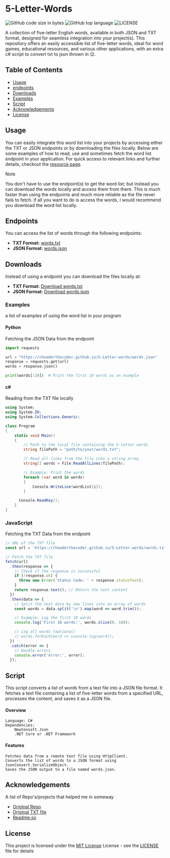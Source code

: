 # 5-Letter-Words
![GitHub code size in bytes](https://img.shields.io/github/languages/code-size/cheaderthecoder/5-Letter-words)
![GitHub top language](https://img.shields.io/github/languages/top/cheaderthecoder/5-Letter-words)
![LICENSE](https://img.shields.io/github/license/cheaderthecoder/5-Letter-words)

A collection of five-letter English words, available in both JSON and TXT format, designed for seamless integration into your project(s). This repository offers an easily accessible list of five-letter words, ideal for word games, educational resources, and various other applications, with an extra c# script to convert txt to json thrown in 😉.


## Table of Contents
- [Usage](#Usage)
- [endpoints](#Endpoints)
- [Downloads](#Download)
- [Examples](#Examples)
- [Script](#Script)
- [Acknowledgements](#Acknowledgements)
- [License](#License)


## Usage
You can easily integrate this word list into your projects by accessing either the TXT or JSON endpoints or by downloading the files locally. Below are some examples of how to read, use and sometimes fetch the word list endpoint in your application. For quick access to relevant links and further details, checkout the [resource page](https://cheaderthecoder.github.io/5-Letter-words/).

>[!Note]
> You don't have to use the endpoint(s) to get the word list; but instead you can download the words locally and access them from there. This is much faster than using the endpoints and much more reliable as the file never fails to fetch. if all you want to do is access the words, I would recommend you download the word list locally.

## Endpoints
You can access the list of words through the following endpoints:

- **TXT Format:** [words.txt](https://cheaderthecoder.github.io/5-Letter-words/words.txt)
- **JSON Format:** [words.json](https://cheaderthecoder.github.io/5-Letter-words/words.json)

## Downloads
Instead of using a endpoint you can download the files locally at:

- **TXT Format:** [Download words.txt](https://github.com/cheaderthecoder/5-Letter-words/blob/main/words.txt)
- **JSON Format:** [Download words.json](https://github.com/cheaderthecoder/5-Letter-words/blob/main/words.txt)


### Examples
a list of examples of using the word list in your program

#### Python 
Fetching the JSON Data from the endpoint
```python
import requests

url = "https://cheaderthecoder.github.io/5-Letter-words/words.json"
response = requests.get(url)
words = response.json()

print(words[:10])  # Print the first 10 words as an example
```

#### c#
Reading from the TXT file locally

```c#
using System;
using System.IO;
using System.Collections.Generic;

class Program
{
    static void Main()
    {
        // Path to the local file containing the 5-letter words
        string filePath = "path/to/your/words.txt";

        // Read all lines from the file into a string array
        string[] words = File.ReadAllLines(filePath);

        // Example: Print the words
        foreach (var word in words)
        {
            Console.WriteLine(wordList[i]);
        }

      Console.ReadKey();
    }
}
```

### JavaScript
Fetching the TXT Data from the endpoint

```js
// URL of the TXT file
const url = 'https://cheaderthecoder.github.io/5-Letter-words/words.txt';

// Fetch the TXT file
fetch(url)
  .then(response => {
    // Check if the response is successful
    if (!response.ok) {
      throw new Error('Status Code: ' + response.statusText);
    }
    return response.text(); // Return the text content
  })
  .then(data => {
    // Split the text data by new lines into an array of words
    const words = data.split('\n').map(word => word.trim());

    // Example: Log the first 10 words
    console.log('First 10 words:', words.slice(0, 10));

    // Log all words (optional)
    // words.forEach(word => console.log(word));
  })
  .catch(error => {
    // Handle errors
    console.error('error:', error);
  });
```


## Script
This script converts a list of words from a text file into a JSON file format. It fetches a text file containing a list of five-letter words from a specified URL, processes the content, and saves it as a JSON file.

#### Overview

    Language: C#
    Dependencies:
        Newtonsoft.Json
        .NET Core or .NET Framework

#### Features

    Fetches data from a remote text file using HttpClient.
    Converts the list of words to a JSON format using JsonConvert.SerializeObject.
    Saves the JSON output to a file named words.json.


## Acknowledgements
A list of Repo's/projects that helped me in someway

 - [Original Repo](https://github.com/charlesreid1/five-letter-words)
 - [Original TXT file](https://github.com/charlesreid1/five-letter-words/blob/master/sgb-words.txt)
 - [Readme.so](https://readme.so/editor)


## License
This project is licensed under the [MIT License](https://opensource.org/license/mit)
License - see the <a href="https://github.com/cheaderthecoder/5-Letter-words/blob/main/LICENSE" target="_blank">LICENSE</a> file for
details

